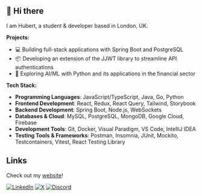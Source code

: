 ## 👋 Hi there 

I am Hubert, a student & developer based in London, UK.

<!-- ## 🚀 What I'm Up To -->

**Projects:**

- 💻 Building full-stack applications with Spring Boot and PostgreSQL
- 📦 Developing an extension of the JJWT library to streamline API authentications
- 🤖 Exploring AI/ML with Python and its applications in the financial sector

<!-- ## 💻 Tech Stack -->

**Tech Stack:**

-   **Programming Languages**: JavaScript/TypeScript, Java, Go, Python
-   **Frontend Development**: React, Redux, React Query, Tailwind, Storybook
-   **Backend Development**: Spring Boot, Node.js, WebSockets
-   **Databases & Cloud**: MySQL, PostgreSQL, MongoDB, Google Cloud, Firebase
-   **Development Tools**: Git, Docker, Visual Paradigm, VS Code, IntelliJ IDEA
-   **Testing Tools & Frameworks**: Postman, Insomnia, JUnit, Mockito, Testcontainers, Vitest, React Testing Library

<!-- 
-   **Languages**:                    Java, Python, C++, JavaScript, TypeScript, HTML, CSS
-   **Technologies & Libraries**:     Spring Boot, React, Redux, React Query, Node.js, Express.js, WebSocket, 
-   **Databases**:                    MySQL, PostgreSQL, MongoDB, Firebase Cloud
-   **Software & Tools**:             Git, Docker, UML, Visual Paradigm, VS Code, IntelliJ IDEA
-   **Testing**:                      Postman, Insomnia, JUnit, Mockito, Testcontainers, Vitest, React Testing Library, Storybook
-->

## Links

<!--   
<p align="center">
  <p align="center">
    <a href="https://discord.com/users/527963473184030720" target="_blank" rel="nofollow">
        <img src="https://lanyard.cnrad.dev/api/527963473184030720?idleMessage=Probably%20doing%20something..." alt="Discord Presence" width="" align="center">
    </a>
  </p> 
  
<p align="left">
    <a href="https://www.hstoklosa.dev/">Portfolio</a>
    •
    <a href="https://www.linkedin.com/in/hubertstoklosa">LinkedIn</a>
    •
    <a href="https://twitter.com/exotic2137">X</a>
    •
    <a href="https://discord.com/users/527963473184030720">Discord</a>
  </p> 
</p>
-->

Check out my <a href="https://www.hstoklosa.dev/">website</a>!

[![LinkedIn](https://custom-icon-badges.demolab.com/badge/LinkedIn-0A66C2?logo=linkedin-white&logoColor=fff)](https://www.linkedin.com/in/hubertstoklosa/)
[![X](https://img.shields.io/badge/@hyprxotic-%23000000.svg?logo=X&logoColor=white)](https://x.com/hyprxotic/)
[![Discord](https://img.shields.io/badge/Discord-%235865F2.svg?&logo=discord&logoColor=white)](https://discord.com/users/527963473184030720)
